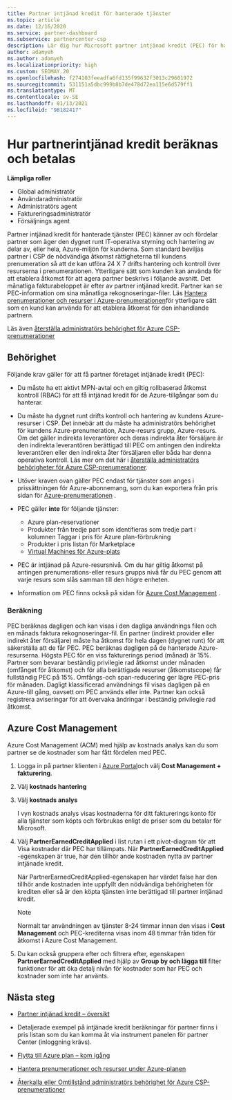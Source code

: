 ```yaml
---
title: Partner intjänad kredit för hanterade tjänster
ms.topic: article
ms.date: 12/16/2020
ms.service: partner-dashboard
ms.subservice: partnercenter-csp
description: Lär dig hur Microsoft partner intjänad kredit (PEC) för hanterade tjänster beräknas och betalas och hur du garanterar att du är berättigad.
author: adamyeh
ms.author: adamyeh
ms.localizationpriority: high
ms.custom: SEOMAY.20
ms.openlocfilehash: f274103feeadfa6fd135f99632f3013c29601972
ms.sourcegitcommit: 531151a5dbc999b8b7de478d72ea115e6d579ff1
ms.translationtype: MT
ms.contentlocale: sv-SE
ms.lasthandoff: 01/13/2021
ms.locfileid: "98182417"
---
```

# <a name="how-the-partner-earned-credit-is-calculated-and-paid"></a>Hur partnerintjänad kredit beräknas och betalas

**Lämpliga roller**

- Global administratör
- Användaradministratör
- Administratörs agent
- Faktureringsadministratör
- Försäljnings agent

Partner intjänad kredit för hanterade tjänster (PEC) känner av och fördelar partner som äger den dygnet runt IT-operativa styrning och hantering av delar av, eller hela, Azure-miljön för kunderna. Som standard beviljas partner i CSP de nödvändiga åtkomst rättigheterna till kundens prenumeration så att de kan utföra 24 X 7 drifts hantering och kontroll över resurserna i prenumerationen. Ytterligare sätt som kunden kan använda för att etablera åtkomst för att agera partner beskrivs i följande avsnitt. Det månatliga fakturabeloppet är efter av partner intjänad kredit. Partner kan se PEC-information om sina månatliga rekognoseringar-filer. Läs [Hantera prenumerationer och resurser i Azure-prenumerationen](azure-plan-manage.md)för ytterligare sätt som en kund kan använda för att etablera åtkomst för den inhandlande partnern.

Läs även [återställa administratörs behörighet för Azure CSP-prenumerationer](revoke-reinstate-csp.md)

## <a name="eligibility"></a>Behörighet

Följande krav gäller för att få partner företaget intjänade kredit (PEC): 

- Du måste ha ett aktivt MPN-avtal och en giltig rollbaserad åtkomst kontroll (RBAC) för att få intjänad kredit för de Azure-tillgångar som du hanterar.

- Du måste ha dygnet runt drifts kontroll och hantering av kundens Azure-resurser i CSP. Det innebär att du måste ha administratörs behörighet för kundens Azure-prenumeration, Azure-resurs grupp, Azure-resurs. Om det gäller indirekta leverantörer och deras indirekta åter försäljare är den indirekta leverantören berättigad till PEC om antingen den indirekta leverantören eller den indirekta åter försäljaren eller båda har denna operativa kontroll. Läs mer om det här i [återställa administratörs behörigheter för Azure CSP-prenumerationer](./revoke-reinstate-csp.md).

- Utöver kraven ovan gäller PEC endast för tjänster som anges i prissättningen för Azure-abonnemang, som du kan exportera från pris sidan för [Azure-prenumerationen](https://partner.microsoft.com/commerce/sales) .

- PEC gäller **inte** för följande tjänster:
    - Azure plan-reservationer
    - Produkter från tredje part som identifieras som tredje part i kolumnen Taggar i pris för Azure plan-förbrukning
    - Produkter i pris listan för Marketplace
    - [Virtual Machines för Azure-plats](https://partner.microsoft.com/resources/collection/azure-spot-in-csp#/)

- PEC är intjänad på Azure-resursnivå. Om du har giltig åtkomst på antingen prenumerations-eller resurs grupps nivå får du PEC genom att varje resurs som slås samman till den högre enheten.

- Information om PEC finns också på sidan för [Azure Cost Management](/azure/cost-management-billing/costs/get-started-partners) .

### <a name="calculation"></a>Beräkning

PEC beräknas dagligen och kan visas i den dagliga användnings filen och en månads faktura rekognoseringar-fil. En partner (indirekt provider eller indirekt åter försäljare) måste ha åtkomst för hela dagen (dygnet runt) för att säkerställa att de får PEC. PEC beräknas dagligen på de hanterade Azure-resurserna. Högsta PEC för en viss fakturerings period (månad) är 15%. Partner som bevarar beständig privilegie rad åtkomst under månaden (omfånget för åtkomst) och för alla berättigade resurser (åtkomstscope) får fullständig PEC på 15%. Omfångs-och span-reducering ger lägre PEC-pris för månaden. Dagligt klassificerad användnings fil visas dagligen på en Azure-till gång, oavsett om PEC används eller inte. Partner kan också registrera aviseringar för att övervaka ändringar i beständig privilegie rad åtkomst.

## <a name="azure-cost-management"></a>Azure Cost Management

Azure Cost Management (ACM) med hjälp av kostnads analys kan du som partner se de kostnader som har fått fördelen med PEC.  

1. Logga in på partner klienten i [Azure Portal](https://portal.azure.com)och välj **Cost Management + fakturering**.

2. Välj **kostnads hantering**

3. Välj **kostnads analys**

   I vyn kostnads analys visas kostnaderna för ditt fakturerings konto för alla tjänster som köpts och förbrukas enligt de priser som du betalar för Microsoft.

4. Välj **PartnerEarnedCreditApplied** i list rutan i ett pivot-diagram för att Visa kostnader där PEC har tillämpats. När **PartnerEarnedCreditApplied** -egenskapen är true, har den tillhör ande kostnaden nytta av partner intjänade kredit. 

   När PartnerEarnedCreditApplied-egenskapen har värdet false har den tillhör ande kostnaden inte uppfyllt den nödvändiga behörigheten för krediten eller så är den köpta tjänsten inte berättigad till partner intjänad kredit.

   >[!NOTE] 
   >Normalt tar användningen av tjänster 8-24 timmar innan den visas i **Cost Management** och PEC-krediterna visas inom 48 timmar från tiden för åtkomst i Azure Cost Management.

5. Du kan också gruppera efter och filtrera efter, egenskapen **PartnerEarnedCreditApplied** med hjälp av **Group by och lägga till** filter funktioner för att öka detalj nivån för kostnader som har PEC och kostnader som inte har använts.

## <a name="next-steps"></a>Nästa steg

- [Partner intjänad kredit – översikt](partner-earned-credit.md)

- Detaljerade exempel på intjänade kredit beräkningar för partner finns i pris listan som du kan komma åt via instrument panelen för partner Center (inloggning krävs).

- [Flytta till Azure plan – kom igång](azure-plan-get-started.md)

- [Hantera prenumerationer och resurser under Azure-planen](azure-plan-manage.md)

- [Återkalla eller Omtillstånd administratörs behörighet för Azure CSP-prenumerationer](revoke-reinstate-csp.md)